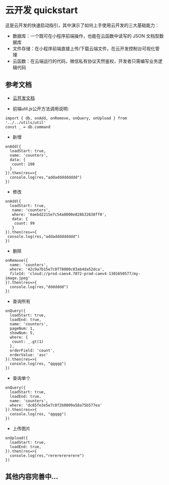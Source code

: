 # 云开发 quickstart

这是云开发的快速启动指引，其中演示了如何上手使用云开发的三大基础能力：

- 数据库：一个既可在小程序前端操作，也能在云函数中读写的 JSON 文档型数据库
- 文件存储：在小程序前端直接上传/下载云端文件，在云开发控制台可视化管理
- 云函数：在云端运行的代码，微信私有协议天然鉴权，开发者只需编写业务逻辑代码

## 参考文档

- [云开发文档](https://developers.weixin.qq.com/miniprogram/dev/wxcloud/basis/getting-started.html)

- 前端util.js公开方法调用说明:

```
import { db, onAdd, onRemove, onQuery, onUpload } from '../../utils/util'
const _ = db.command
```

- 新增
```
onAdd({
  loadStart: true,
  name: 'counters',
  data: {
   count: 100
  }
}).then(res=>{
  console.log(res,"addaddddddddd")
})
```

- 修改
```
onAdd({
  loadStart: true,
   name: 'counters',
   where: '6aebd2215e7c54a8000e828b32638ff0',
   data: {
    count: 99
   }
}).then(res=>{
 console.log(res,"addaddddddddd")
})
```

- 删除
```
onRemove({
  name: 'counters',
  where: '42c9a7b15e7c0f78000c03ab4da52dca',
  fileId: 'cloud://prod-caev4.7072-prod-caev4-1301650577/my-image.jpeg'
}).then(res=>{
  console.log(res,"ddddddd")
})
```

- 查询所有
```
onQuery({
  loadStart: true,
  loadEnd: true,
  name: 'counters',
  pageNum: 1,
  showNum: 5,
  where: {
   count: _.gt(1)
  },
  orderField: 'count',
  orderValue: 'asc'
}).then(res=>{
  console.log(res, "qqqqq")
})
```

- 查询单个
```
onQuery({
  loadStart: true,
  loadEnd: true,
  name: 'counters',
  where: 'dc65fe3e5e7c0f2b0009a58a75b577ea'
}).then(res=>{
  console.log(res, "qqqqq")
})
```

- 上传图片
```
onUpload({
  loadStart: true,
  loadEnd: true,
}).then(res=>{
  console.log(res,"rerererererere")
})
```

## 其他内容完善中...
